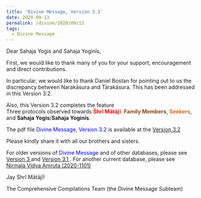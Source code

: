 ```yaml
---
title: 'Divine Message, Version 3.1'
date: 2020-09-13
permalink: /divine/2020/09/13
tags:
  - Divine Message
---
```


<p>
Dear Sahaja Yogis and Sahaja Yoginīs,
</p>

First, we would like to thank many of you for your support, encouragement and direct contributions. 

In particular, we would like to thank Daniel Bostan for pointing out to us the discrepancy between Narakāsura and Tārakāsura. This has been addressed in this Version 3.2.

Also, this Version 3.2 completes the feature<br>
Three protocols observed towards <font color="red"><b>Śhrī Mātājī</b></font>: <font color="SaddleBrown"><b>Family Members</b></font>, <font color="Chocolate"><b>Seekers</b></font>, and <b>Sahaja Yogis</b>/<b>Sahaja Yoginīs</b>.

The pdf file <font color="blue">Divine Message, Version 3.2</font>  is available at the 
<a href="https://drive.google.com/file/d/1IAKCVEtUIM3WNijfUQRbTmJLUYXP_-ZT/view?usp=sharing"> Version 3.2 </a>

Please kindly share it with all our brothers and sisters. 

For older versions of <font color="blue">Divine Message</font> and of other databases, please see <a href="https://seven-teams.github.io/divine/2020/07/18"> Version 3 </a> and <a href="https://seven-teams.github.io/divine/2020/09/13"> Version 3.1 </a>. For another current database, please see <a href="https://drive.google.com/file/d/18qv3oDXR6C1HjTnQi5MDlpgaYDj14mcH/view?usp=sharing">Nirmala Vidya Amruta (2020-1101)</a>

Jay Śhrī Mātājī!

The Comprehensive Compilations Team (the Divine Message Subteam)